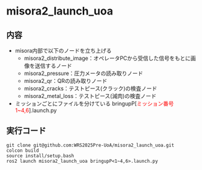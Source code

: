 # misora2_launch_uoa
## 内容
 - misora内部で以下のノードを立ち上げる
    - misora2_distribute_image：オペレータPCから受信した信号をもとに画像を送信するノード
    - misora2_pressure：圧力メータの読み取りノード
    - misora2_qr：QRの読み取りノード
    - misora2_cracks：テストピース(クラック)の検査ノード
    - misora2_metal_loss：テストピース(減肉)の検査ノード
 - ミッションごとにファイルを分けている bringupP[<font color="red">ミッション番号1~4,6</font>].launch.py
 
## 実行コード
~~~bash!
git clone git@github.com:WRS2025Pre-UoA/misora2_launch_uoa.git
colcon build
source install/setup.bash
ros2 launch misora2_launch_uoa bringupP<1~4,6>.launch.py
~~~